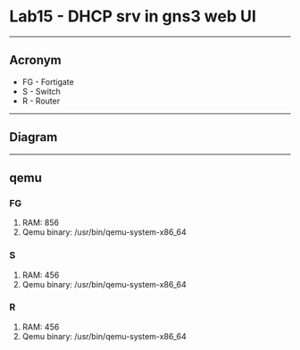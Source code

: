 # Lab15 - DHCP srv in gns3 web UI

---

## Acronym
* FG - Fortigate
* S - Switch
* R - Router

---

## Diagram

---

## qemu
### FG
1. RAM: 856
2. Qemu binary: /usr/bin/qemu-system-x86_64


### S
1. RAM: 456
2. Qemu binary: /usr/bin/qemu-system-x86_64

### R
1. RAM: 456
2. Qemu binary: /usr/bin/qemu-system-x86_64
